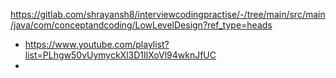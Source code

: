 https://gitlab.com/shrayansh8/interviewcodingpractise/-/tree/main/src/main/java/com/conceptandcoding/LowLevelDesign?ref_type=heads


- https://www.youtube.com/playlist?list=PLhgw50vUymyckXl3D1IlXoVl94wknJfUC
- 